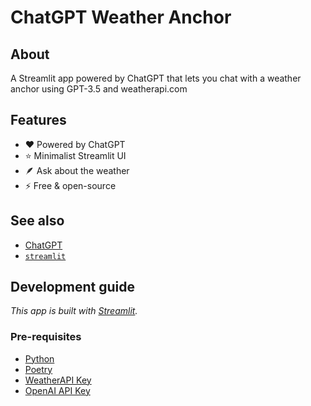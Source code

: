 # ChatGPT Weather Anchor

## About

A Streamlit app powered by ChatGPT that lets you chat with a weather anchor using GPT-3.5 and weatherapi.com

## Features

- ❤️ Powered by ChatGPT
- ⭐️ Minimalist Streamlit UI
- 🪶 Ask about the weather
- ⚡️ Free & open-source

## See also

- [ChatGPT](https://platform.openai.com/docs/api-reference/completions)
- [`streamlit`](https://docs.streamlit.io/)


## Development guide

_This app is built with [Streamlit](https://docs.streamlit.io/)._

### Pre-requisites

- [Python](https://www.python.org/)
- [Poetry](https://python-poetry.org/)
- [WeatherAPI Key](www.weatherapi.com)
- [OpenAI API Key](https://platform.openai.com/docs/api-reference/completions)
